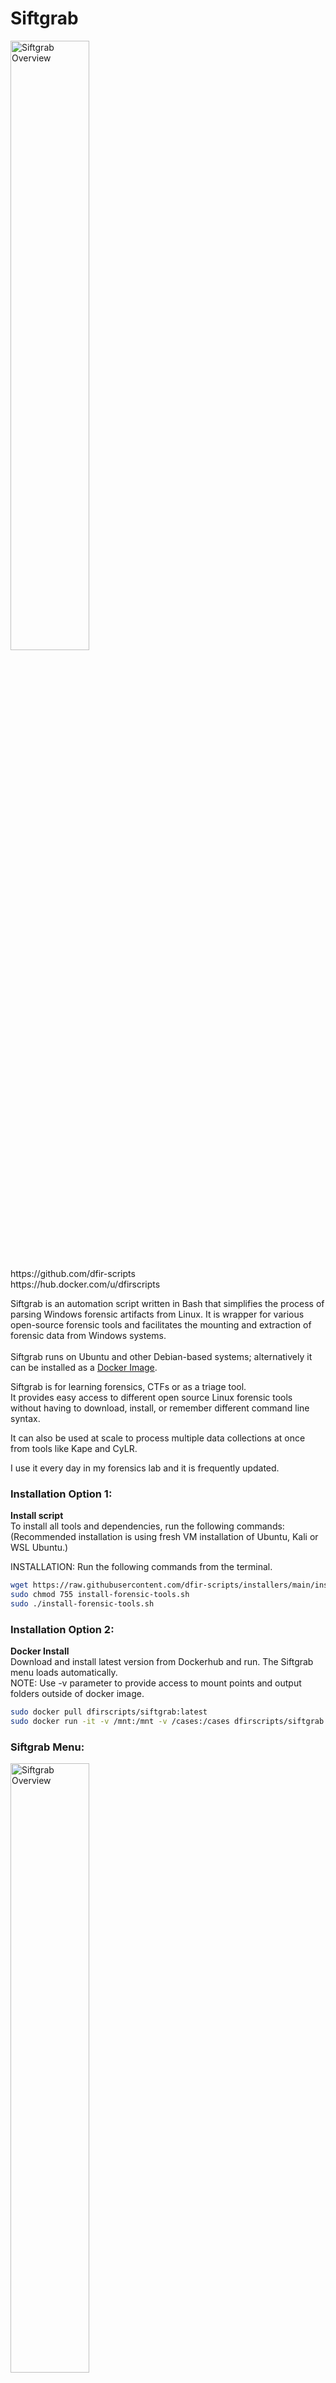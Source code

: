 # Siftgrab

<div align="left">
 <p>
    <img alt="Siftgrab Overview" src="images/Siftgrab-main.gif" width="50%">
 </p>
</div>
https://github.com/dfir-scripts<br>
https://hub.docker.com/u/dfirscripts

Siftgrab is an automation script written in Bash that simplifies the process of parsing Windows forensic artifacts from Linux. It is wrapper for various open-source forensic tools and facilitates the mounting and extraction of forensic data from Windows systems.<br><br>
Siftgrab runs on Ubuntu and other Debian-based systems; alternatively it can be installed as a [Docker Image]( https://hub.docker.com/u/dfirscripts).

Siftgrab is for learning forensics, CTFs or as a triage tool.<br>
It provides easy access to different open source Linux forensic tools without having to download, install, or remember different command line syntax.

It can also be used at scale to process multiple data collections at once from tools like Kape and CyLR.

I use it every day in my forensics lab and it is frequently updated.

### Installation Option 1:
**Install script**<br>
To install all tools and dependencies, run the following commands:
(Recommended installation is using fresh VM installation of Ubuntu, Kali or WSL Ubuntu.)

INSTALLATION:
Run the following commands from the terminal.
```sh
wget https://raw.githubusercontent.com/dfir-scripts/installers/main/install-forensic-tools.sh
sudo chmod 755 install-forensic-tools.sh
sudo ./install-forensic-tools.sh
```

### Installation Option 2:
**Docker Install**<br>
Download and install latest version from Dockerhub and run.  The Siftgrab menu loads automatically.<br>
NOTE: Use -v parameter to provide access to mount points and output folders outside of docker image.<br>
  ```sh
  sudo docker pull dfirscripts/siftgrab:latest
  sudo docker run -it -v /mnt:/mnt -v /cases:/cases dfirscripts/siftgrab
```


### Siftgrab Menu:<br>
<div align="left">
 <p>
    <img alt="Siftgrab Overview" src="images/siftgrab.png" width="50%">
 </p>
</div>

  To access the siftgrab menu simply type:<br> 
  ```
sudo siftgrab
```
<b>Menu Options Detail</b><br>
<b>1) Mount a Disk or Image with</b> [ermount]( https://github.com/dfir-scripts/EverReady-Disk-Mount)<br>

       Basic disk mounting (ermount) can be performed using siftgrab menu selection 1
       or by running the ermount command from the terminal.
       When using the Docker, mount disks before running the
       docker image to allow access to mount points and provide output locations.
       ********************************************************
       EverReady Disk Mount
       Mount/umount disk and disk images
       (E01, vmdk, vhd(x), vdi, raw, iso, hfs+, qcow2 and vss)

       USAGE: /usr/local/bin/ermount [-h -s -u -b -rw] -i  \
       <Image file or Disk> -m <Mount Point> -t <File System Type>

       OPTIONAL:
           -i Image file or disk source to mount
           -m Mount point (Default /mnt/image_mount)
           -t File System Type (Default NTFS)
           -h This help text
           -s ermount status
           -u umount all disks from /usr/local/bin/ermount mount points
           -b mount bitlocker encrypted volume
           -rw mount image read write
       ********************************************************

   <b>2)  Analyze Windows Artifacts: Mounted Disk, Image or Collections(e.g. KAPE, CyLR)</b><br>
       Once Windows file artifacts are readable (mounted disk or artifact collection) they can be processed.

        IMPORTANT NOTE: Artifacts must be located in their original path!
        (example: registry files <source_path>/Windows/System32/config)

        Menu selection #2 prompts for the following information:
               Image source root directory: (default /mnt/image_mount)
               Output Destination Directory: (default /cases).

		If data exists and can be parsed, output will be created for different data types:
<b>3)  Analyze Windows Artifacts Collected from Multiple Systems (e.g. KAPE, CyLR)</b><br>
       - Recursive results using same process as selection 2<br>
       - Source path is the Directory holding unzipped collections<br>
       - Example of source data:<br>
          ```    /mnt/hgfs/USB/R&D
          ```<br>-Each system's root path is similar to extracted Kape/CyLR collections<br>
               ```    /mnt/hgfs/USB/R&D/RD_System1/C```<br>
               ```    /mnt/hgfs/USB/R&D/RD_System2/C```<br>
<b>4)  Extract Windows Eventlogs to jsonl and Sigma Scan using Hayabusa</b><br>
       -Extracts Windows Event Logs to jsonl, run Hayabusa and several parsers.<br>
       -Outputs to a destination named WindowsEventLogs<br>
<b>5)  Analyze Windows Registry</b><br>
       -Runs Regripper and Regtimeline on Windows registry files.<br>
       -Output goes to a directory using the computer name in the system registry<br>
<b>6)  Save a copy of Windows Artifacts</b><br>
       -Save a Gzipped copy of common Windows Artifacts from a mounted data source<br>
<b>7)  lf - Terminal file manager</b><br>
       -Launch lf file system browser<br>
<b>8)  Terminal</b><br>
       -Access terminal from menu<br>
<b>9)  Read me</b><br>
       -View the readme file<br>

### Results<br>
<div align="left">
 <p>
    <img alt="Siftgrab Overview" src="images/siftgrab-results.gif" width="50%">
 </p>
</div>
https://github.com/dfir-scripts<br>
https://hub.docker.com/u/dfirscripts

Triage Output:
By default output data goes to the /cases directory but can be sent to a network share 
Output is sorted by artifact category:
```
./ActivitiesCache
./Alert
./BITS
./Browser_Activity
./Deleted_Files
./LogFile
./lolbas
./LNK
./MFT
./PCA
./PowerShell
./Prefetch
./RDP
./Registry/Impacket
./Registry/Regripper/Account_Info
./Registry/Regripper/CLSID
./Registry/Regripper/File_Access
./Registry/Regripper/Program_Execution
./Registry/Regripper/Run_Keys
./Registry/Regripper/Settings
./Registry/Regripper/System_Info/Network
./Registry/Regripper/System_Info/Software
./Registry/Regripper/USERS
./Registry/Regripper/User_Searches
./Registry/yarp-registryflush.py
./SRUM
./ScheduledTasks
./Services
./Timeline
./USB
./UserAccessLog
./USNJRNL
./WindowsEventLogs
./WMI
```
### Installation Detail:<br>
  Directory creation:<br>
    The following directories are created:
```
     /mnt/raw
     /mnt/image_mount
     /mnt/vss
     /mnt/shadow
     /mnt/bde
     /mnt/smb
     /cases
     /usr/local/src
     /opt/app/
```
  #### Installed Tools:<br>

    From Gift PPA: (Not available for Kali)
      libscca libewf-tools libbde-tools libvshadow-tools libesedb-tools liblnk-tools<br>
      libevtx-tools plaso-tools bulk-extractor<br>

    From Python PIP:<br>
      python-evtx python-registry usnparser tabulate regex iocextract oletools bits_parser pandas construct<br>

    From Github:
      https://github.com/msuhanov/yarp
      https://github.com/msuhanov/dfir_ntfs
      https://github.com/dkovar/analyzeMFT
      https://github.com/fireeye/BitsParser
      https://github.com/dfir-scripts
      https://github.com/keydet89/Tools
      https://github.com/obsidianforensics/hindsight
      https://github.com/davidpany/WMI_Forensics
      https://github.com/volatilityfoundation/volatility3
      https://github.com/volatilityfoundation/volatility
      https://github.com/kacos2000
      https://github.com/williballenthin/INDXParse
      https://github.com/DidierStevens/DidierStevensSuite
      https://github.com/threeplanetssoftware/sqlite_miner
      https://github.com/brimorlabs/KStrike
      https://github.com/MarkBaggett/srum-dump
      https://github.com/salehmuhaysin/JumpList_Lnk_Parser
      https://github.com/wagga40/Zircolite
      https://github.com/stuxnet999/EventTranscriptParser
      https://github.com/Silv3rHorn/4n6_misc
      https://github.com/williballenthin/python-registry
      https://github.com/harelsegev/INDXRipper
      https://github.com/omerbenamram/evtx
      https://github.com/omerbenamram/mft
      https://github.com/Yamato-Security/hayabusa
      https://github.com/gokcehan/lf
      https://cert.at/de/downloads/software/software-densityscout
      https://github.com/gleeda/misc-scripts/blob/master/misc_python/jobparser.py
      https://github.com/dfirdetective/WinSearchAppCache
      
    From APT (Common)<br>
      git curl net-tools vim fdisk fdupes sleuthkit dcfldd afflib-tools autopsy qemu-utils lvm2 exfatprogs kpartx pigz exif dc3dd pff-tools python3-lxml sqlite3 jq yara gddrescue unzip p7zip-full p7zip-rar hashcat foremost testdisk chntpw graphviz ffmpeg mediainfo ifuse clamav geoip-bin geoip-database geoipupdate python3-impacket libsnappy-dev reglookup<br>

    From APT (Kali Only):<br>
       gnome-terminal libewf-dev ewf-tools libbde-utils libvshadow-utils libesedb-utils xmount liblnk-utils libevtx-utils python3-llfuse python3-libesedb plaso<br>

